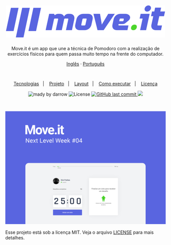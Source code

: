 <h1 align="center">
  <img alt="move.it" title="move.it" src="public/logo-full.svg" />
</h1>

<p align="center">Move.it é um app que une a técnica de Pomodoro com a realização de exercícios físicos para quem passa muito tempo na frente do computador.</p>

<p align="center">
    <a href="README.md">Inglês</a>
    ·
    <a href="README-pt.md">Português</a>
 </p>

<br>

<p align="center">
  <a href="#-tecnologias">Tecnologias</a>&nbsp;&nbsp;&nbsp;|&nbsp;&nbsp;&nbsp;
  <a href="#-projeto">Projeto</a>&nbsp;&nbsp;&nbsp;|&nbsp;&nbsp;&nbsp;
  <a href="#-layout">Layout</a>&nbsp;&nbsp;&nbsp;|&nbsp;&nbsp;&nbsp;
  <a href="#-como-executar">Como executar</a>&nbsp;&nbsp;&nbsp;|&nbsp;&nbsp;&nbsp;
  <a href="#-licença">Licença</a>
</p>

<p align="center">
  <img src="https://img.shields.io/static/v1?label=made by&message=Darrow&color=8257E5&labelColor=000000" alt="mady by darrow" />
  <img alt="License" src="https://img.shields.io/static/v1?label=license&message=MIT&color=8257E5&labelColor=000000">
  <a href="https://github.com/Darrooooow/Move.it-NLW-04/commits/main">
    <img alt="GitHub last commit" src="https://img.shields.io/github/last-commit/Darrooooow/Move.it-NLW-04?&color=8257E5&labelColor=000000">
  </a>
   <a aria-label="Completed" href="https://nextlevelweek.com/">
    <img src="https://img.shields.io/badge/Move.it-NLW 4-8257E5?logo=data:image/png;base64,iVBORw0KGgoAAAANSUhEUgAAABAAAAAQCAMAAAAoLQ9TAAAALVBMVEVHcExxWsF0XMJzXMJxWcFsUsD///9jRrzY0u6Xh9Gsn9n39fyMecy0qd2bjNJWBT0WAAAABHRSTlMA2Do606wF2QAAAGlJREFUGJVdj1cWwCAIBLEsRU3uf9xobDH8+GZwUYi8i6ucJwrxKE+7D0G9Q4vlYqtmCSjndr4CgCgzlyFgfKfKCVO0LrPKjmiqMxGXkJwNnXskqWG+1oSM+BSwD8f29YLNjvx/OQrn+g99oQSoNmt3PgAAAABJRU5ErkJggg==&color=8257E5&labelColor=000000"></img>
  </a>
</p>

<br>

<p align="center">
  <img src=".github/cover.png" alt="Página inicial">
</p>

Esse projeto está sob a licença MIT. Veja o arquivo <a href="https://github.com/Darrooooow/Move.it-NLW-04/blob/main/LICENSE.md">LICENSE</a> para mais detalhes.

